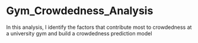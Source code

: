 # Gym_Crowdedness_Analysis
In this analysis, I identify the factors that contribute most to crowdedness at a university gym and build a crowdedness prediction model
